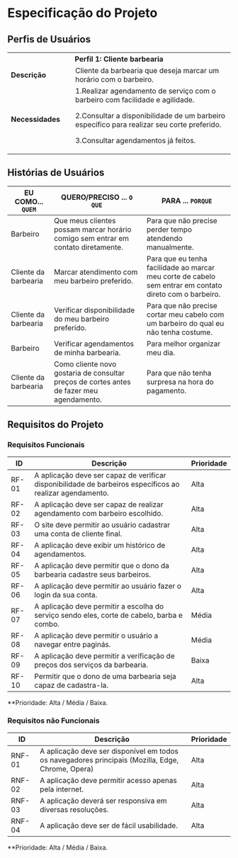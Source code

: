 # Especificação do Projeto

## Perfis de Usuários


<table>
<tbody>
<tr align=center>
<th colspan="2">Perfil 1: Cliente barbearia  </th>
</tr>
<tr>
<td width="150px"><b>Descrição</b></td>
<td width="600px">Cliente da barbearia que deseja marcar um horário com o barbeiro.  </td>
</tr>
<tr>
<td><b>Necessidades</b></td>
<td>1.Realizar agendamento de serviço com o barbeiro com facilidade e agilidade. 

  2.Consultar a disponibilidade de um barbeiro específico para realizar seu corte preferido. 

  3.Consultar agendamentos já feitos. </td>
</tr>
</tbody>
</table>


## Histórias de Usuários


|EU COMO... `QUEM`   | QUERO/PRECISO ... `O QUE` |PARA ... `PORQUE`                 |
|--------------------|---------------------------|----------------------------------|
| Barbeiro              | Que meus clientes possam marcar horário comigo sem entrar em contato diretamente.                     | Para que não precise perder tempo atendendo manualmente.                           |
| Cliente da barbearia          | Marcar atendimento com meu barbeiro preferido.                    | Para que eu tenha facilidade ao marcar meu corte de cabelo sem entrar em contato direto com o barbeiro.                          |
| Cliente da barbearia                | Verificar disponibilidade do meu barbeiro preferido. | Para que não precise cortar meu cabelo com um barbeiro do qual eu não tenha costume.                            |
| Barbeiro              | Verificar agendamentos de minha barbearia.                     | Para melhor organizar meu dia.                          |
| Cliente da barbearia            | Como cliente novo gostaria de consultar preços de cortes antes de fazer meu agendamento.                     | Para que não tenha surpresa na hora do pagamento.                           |

## Requisitos do Projeto


### Requisitos Funcionais



|ID    | Descrição                | Prioridade |
|-------|---------------------------------|----|
| RF-01 |  A aplicação deve ser capaz de verificar disponibilidade de barbeiros específicos ao realizar agendamento.                   | Alta    | 
| RF-02  |  A aplicação deve ser capaz de realizar agendamento com barbeiro escolhido.                    | Alta   |
| RF-03  |  O site deve permitir ao usuário cadastrar uma conta de cliente final.                 |Alta   |
| RF-04  |  A aplicação deve exibir um histórico de agendamentos.                  | Alta     |
| RF-05  | A aplicação deve permitir que o dono da barbearia cadastre seus barbeiros.                | Alta   |
| RF-06  | A aplicação deve permitir ao usuário fazer o login da sua conta.                | Alta   |
| RF-07 |  A aplicação deve permitir a escolha do serviço sendo eles, corte de cabelo, barba e combo.                   | Média     |
| RF-08  |  A aplicação deve permitir o usuário a navegar entre paginás.              | Média   |
| RF-09  |  A aplicação deve permitir a verificação de preços dos serviços da barbearia.                | Baixa   |
| RF-10  | Permitir que o dono de uma barbearia seja capaz de cadastra-la.                | Alta  |


**Prioridade: Alta / Média / Baixa. 

### Requisitos não Funcionais


|ID      | Descrição               |Prioridade |
|--------|-------------------------|----|
|RNF-01 | A aplicação deve ser disponível em todos os navegadores principais (Mozilla, Edge, Chrome, Opera)                   | Alta   | 
| RNF-02    |  A aplicação deve permitir acesso apenas pela internet.                   | Alta   | 
| RNF-03    |  A aplicação deverá ser responsiva em diversas resoluções.                   | Alta   | 
| RNF-04     |  A aplicação deve ser de fácil usabilidade.                    | Alta   | 

**Prioridade: Alta / Média / Baixa. 


